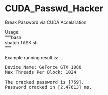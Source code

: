# CUDA_Passwd_Hacker
Break Password via CUDA Accelaration  
  
Usage:  
"""bash  
sbatch TASK.sh  
"""  
  
Example running result is:  
<pre>
Device Name: GeForce GTX 1080
Max Threads Per Block: 1024

The cracked password is [759].
Password cracked in [2.47613] ms.
</pre>

